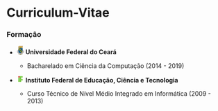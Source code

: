 # Curriculum-Vitae

### Formação
- <img src="logos/ufc.jpg" alt="UFC" width="16"/> **Universidade Federal do Ceará**
    - Bacharelado em Ciência da Computação (2014 - 2019)

- <img src="logos/if.png" alt="IFCE" width="16"/> **Instituto Federal de Educação, Ciência e Tecnologia**
    - Curso Técnico de Nível Médio Integrado em Informática (2009 - 2013)


